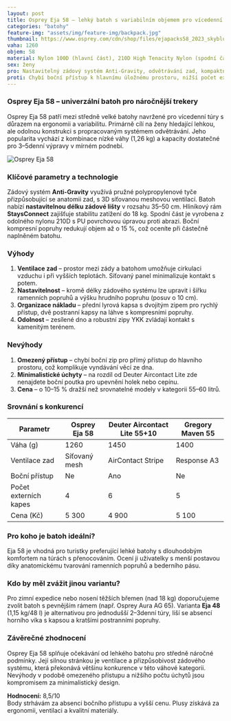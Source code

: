 ```yaml
---
layout: post
title: Osprey Eja 58 – lehký batoh s variabilním objemem pro vícedenní treky
categories: "batohy"
feature-img: "assets/img/feature-img/backpack.jpg"
thumbnail: https://www.osprey.com/cdn/shop/files/ejapacks58_2023_skyblue_2_360x.jpg
vaha: 1260
objem: 58
material: Nylon 100D (hlavní část), 210D High Tenacity Nylon (spodní část)
sex: ženy
pro: Nastavitelný zádový systém Anti-Gravity, odvětrávání zad, kompaktní design s možností redukce objemu
proti: Chybí boční přístup k hlavnímu úložnému prostoru, nižší počet externích úchytů než konkurence
---
```


### Osprey Eja 58 – univerzální batoh pro náročnější trekery

Osprey Eja 58 patří mezi středně velké batohy navržené pro vícedenní túry s důrazem na ergonomii a variabilitu. Primárně cílí na ženy hledající lehkou, ale odolnou konstrukci s propracovaným systémem odvětrávání. Jeho popularita vychází z kombinace nízké váhy (1,26 kg) a kapacity dostatečné pro 3–5denní výpravy v mírném podnebí.

![Osprey Eja 58](https://res.cloudinary.com/dvwv5cne3/image/fetch/w_auto,h_450,c_fill,g_auto,f_auto,q_auto/https://www.osprey.com/cdn/shop/files/ejapacks58_2023_skyblue_2_360x.jpg)

### Klíčové parametry a technologie

Zádový systém **Anti-Gravity** využívá pružné polypropylenové tyče přizpůsobující se anatomii zad, s 3D síťovanou meshovou ventilací. Batoh nabízí **nastavitelnou délku zádové lišty** v rozsahu 35–50 cm. Hliníkový rám **StaysConnect** zajišťuje stabilitu zatížení do 18 kg. Spodní část je vyrobena z odolného nylonu 210D s PU povrchovou úpravou proti abrazi. Boční kompresní popruhy redukují objem až o 15 %, což oceníte při částečně naplněném batohu.

### Výhody

1. **Ventilace zad** – prostor mezi zády a batohom umožňuje cirkulaci vzduchu i při vyšších teplotách. Síťovaný panel minimalizuje kontakt s potem.
2. **Nastavitelnost** – kromě délky zádového systému lze upravit i šířku ramenních popruhů a výšku hrudního popruhu (posuv o 10 cm).
3. **Organizace nákladu** – přední lyrová kapsa s dvojitým zipem pro rychlý přístup, dvě postranní kapsy na láhve s kompresními popruhy.
4. **Odolnost** – zesílené dno a robustní zipy YKK zvládají kontakt s kamenitým terénem.

### Nevýhody

1. **Omezený přístup** – chybí boční zip pro přímý přístup do hlavního prostoru, což komplikuje vyndávání věcí ze dna.
2. **Minimalistické úchyty** – na rozdíl od Deuter Aircontact Lite zde nenajdete boční poutka pro upevnění holek nebo cepínu.
3. **Cena** – o 10–15 % dražší než srovnatelné modely v kategorii 55–60 litrů.

### Srovnání s konkurencí

| Parametr           | Osprey Eja 58 | Deuter Aircontact Lite 55+10 | Gregory Maven 55 |
|---------------------|---------------|-------------------------------|-------------------|
| Váha (g)            | 1260          | 1450                          | 1400             |
| Ventilace zad       | Síťovaný mesh | AirContact Stripe             | Response A3      |
| Boční přístup       | Ne            | Ano                           | Ne               |
| Počet externích kapes | 4             | 6                             | 5                |
| Cena (Kč)           | 5 300         | 4 900                         | 5 100            |

### Pro koho je batoh ideální?

Eja 58 je vhodná pro turistky preferující lehké batohy s dlouhodobým komfortem na túrách s přenocováním. Ocení ji uživatelky s menší postavou díky anatomickému tvarování ramenních popruhů a bederního pásu.

### Kdo by měl zvážit jinou variantu?

Pro zimní expedice nebo nosení těžších břemen (nad 18 kg) doporučujeme zvolit batoh s pevnějším rámem (např. Osprey Aura AG 65). Varianta **Eja 48** (1,15 kg/48 l) je alternativou pro jednodušší 2–3denní túry, liší se absencí horního víka s kapsou a kratšími postranními popruhy.

### Závěrečné zhodnocení

Osprey Eja 58 splňuje očekávání od lehkého batohu pro středně náročné podmínky. Její silnou stránkou je ventilace a přizpůsobivost zádového systému, která překonává většinu konkurence v této váhové kategorii. Nevýhody v podobě omezeného přístupu a nižšího počtu úchytů jsou kompromisem za minimalistický design.

**Hodnocení:** 8,5/10  
Body strhávám za absenci bočního přístupu a vyšší cenu. Plusy získává za ergonomii, ventilaci a kvalitní materiály.